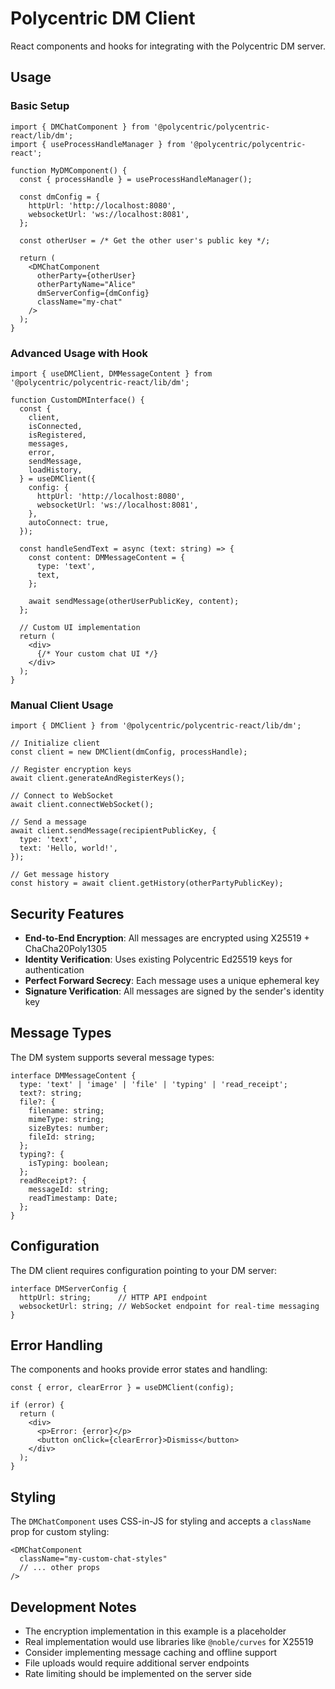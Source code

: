 # Polycentric DM Client

React components and hooks for integrating with the Polycentric DM server.

## Usage

### Basic Setup

```tsx
import { DMChatComponent } from '@polycentric/polycentric-react/lib/dm';
import { useProcessHandleManager } from '@polycentric/polycentric-react';

function MyDMComponent() {
  const { processHandle } = useProcessHandleManager();
  
  const dmConfig = {
    httpUrl: 'http://localhost:8080',
    websocketUrl: 'ws://localhost:8081',
  };

  const otherUser = /* Get the other user's public key */;

  return (
    <DMChatComponent
      otherParty={otherUser}
      otherPartyName="Alice"
      dmServerConfig={dmConfig}
      className="my-chat"
    />
  );
}
```

### Advanced Usage with Hook

```tsx
import { useDMClient, DMMessageContent } from '@polycentric/polycentric-react/lib/dm';

function CustomDMInterface() {
  const {
    client,
    isConnected,
    isRegistered,
    messages,
    error,
    sendMessage,
    loadHistory,
  } = useDMClient({
    config: {
      httpUrl: 'http://localhost:8080',
      websocketUrl: 'ws://localhost:8081',
    },
    autoConnect: true,
  });

  const handleSendText = async (text: string) => {
    const content: DMMessageContent = {
      type: 'text',
      text,
    };
    
    await sendMessage(otherUserPublicKey, content);
  };

  // Custom UI implementation
  return (
    <div>
      {/* Your custom chat UI */}
    </div>
  );
}
```

### Manual Client Usage

```tsx
import { DMClient } from '@polycentric/polycentric-react/lib/dm';

// Initialize client
const client = new DMClient(dmConfig, processHandle);

// Register encryption keys
await client.generateAndRegisterKeys();

// Connect to WebSocket
await client.connectWebSocket();

// Send a message
await client.sendMessage(recipientPublicKey, {
  type: 'text',
  text: 'Hello, world!',
});

// Get message history
const history = await client.getHistory(otherPartyPublicKey);
```

## Security Features

- **End-to-End Encryption**: All messages are encrypted using X25519 + ChaCha20Poly1305
- **Identity Verification**: Uses existing Polycentric Ed25519 keys for authentication
- **Perfect Forward Secrecy**: Each message uses a unique ephemeral key
- **Signature Verification**: All messages are signed by the sender's identity key

## Message Types

The DM system supports several message types:

```tsx
interface DMMessageContent {
  type: 'text' | 'image' | 'file' | 'typing' | 'read_receipt';
  text?: string;
  file?: {
    filename: string;
    mimeType: string;
    sizeBytes: number;
    fileId: string;
  };
  typing?: {
    isTyping: boolean;
  };
  readReceipt?: {
    messageId: string;
    readTimestamp: Date;
  };
}
```

## Configuration

The DM client requires configuration pointing to your DM server:

```tsx
interface DMServerConfig {
  httpUrl: string;      // HTTP API endpoint
  websocketUrl: string; // WebSocket endpoint for real-time messaging
}
```

## Error Handling

The components and hooks provide error states and handling:

```tsx
const { error, clearError } = useDMClient(config);

if (error) {
  return (
    <div>
      <p>Error: {error}</p>
      <button onClick={clearError}>Dismiss</button>
    </div>
  );
}
```

## Styling

The `DMChatComponent` uses CSS-in-JS for styling and accepts a `className` prop for custom styling:

```tsx
<DMChatComponent
  className="my-custom-chat-styles"
  // ... other props
/>
```

## Development Notes

- The encryption implementation in this example is a placeholder
- Real implementation would use libraries like `@noble/curves` for X25519
- Consider implementing message caching and offline support
- File uploads would require additional server endpoints
- Rate limiting should be implemented on the server side

